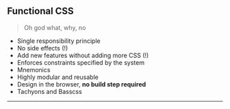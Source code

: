 ## Functional CSS

> Oh god what, why, no

- Single responsibility principle
- No side effects (!)
- Add new features without adding more CSS (!)
- Enforces constraints specified by the system
- Mnemonics
- Highly modular and reusable
- Design in the browser, **no build step required**
- Tachyons and Basscss

---

[tachyons]: https://tachyons.io
[basscss]: http://basscss.com
